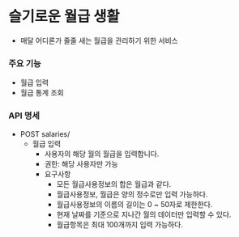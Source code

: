 # 슬기로운 월급 생활
- 매달 어디론가 줄줄 새는 월급을 관리하기 위한 서비스

### 주요 기능
- 월급 입력
- 월급 통계 조회

### API 명세
- POST salaries/
  - 월급 입력
    - 사용자의 해당 월의 월급을 입력합니다.
    - 권한: 해당 사용자만 가능
    - 요구사항
      - 모든 월급사용정보의 합은 월급과 같다.
      - 월급사용정보, 월급은 양의 정수로만 입력 가능하다.
      - 월급사용정보의 이름의 길이는 0 ~ 50자로 제한한다.
      - 현재 날짜를 기준으로 지나간 월의 데이터만 입력할 수 있다.
      - 월급항목은 최대 100개까지 입력 가능하다.
